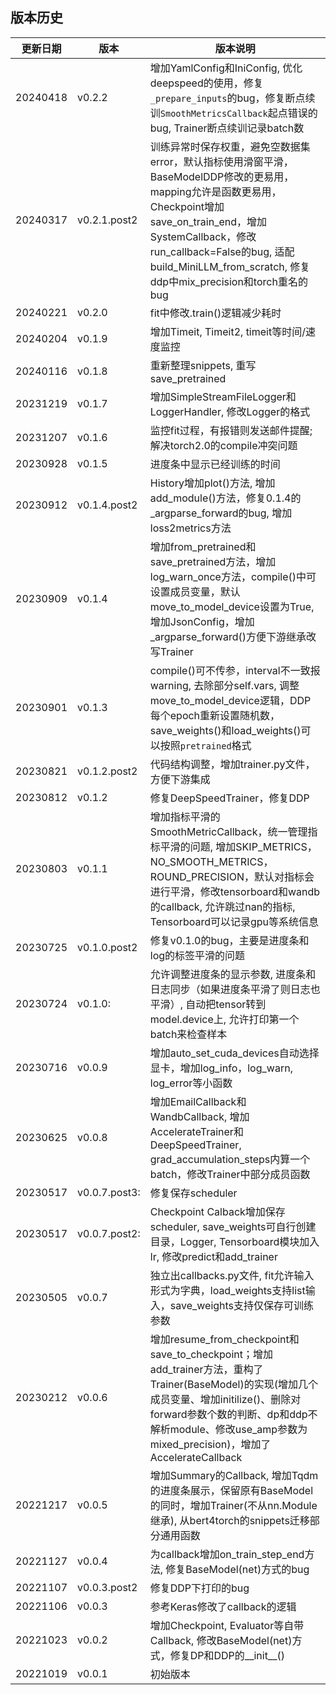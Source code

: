 ## 版本历史

|更新日期| 版本 | 版本说明 |
|------| ----------------- |----------- |
|20240418|v0.2.2|增加YamlConfig和IniConfig, 优化deepspeed的使用，修复`_prepare_inputs`的bug，修复断点续训`SmoothMetricsCallback`起点错误的bug, Trainer断点续训记录batch数|
|20240317|v0.2.1.post2     |训练异常时保存权重，避免空数据集error，默认指标使用滑窗平滑，BaseModelDDP修改的更易用，mapping允许是函数更易用，Checkpoint增加save_on_train_end，增加SystemCallback，修改run_callback=False的bug, 适配build_MiniLLM_from_scratch, 修复ddp中mix_precision和torch重名的bug|
|20240221|v0.2.0           | fit中修改.train()逻辑减少耗时|
|20240204|v0.1.9           | 增加Timeit, Timeit2, timeit等时间/速度监控|
|20240116|v0.1.8           | 重新整理snippets, 重写save_pretrained|
|20231219|v0.1.7           | 增加SimpleStreamFileLogger和LoggerHandler, 修改Logger的格式|
|20231207|v0.1.6     |监控fit过程，有报错则发送邮件提醒; 解决torch2.0的compile冲突问题|
|20230928|v0.1.5     |进度条中显示已经训练的时间|
|20230912|v0.1.4.post2|History增加plot()方法, 增加add_module()方法，修复0.1.4的_argparse_forward的bug, 增加loss2metrics方法|
|20230909|v0.1.4|增加from_pretrained和save_pretrained方法，增加log_warn_once方法，compile()中可设置成员变量，默认move_to_model_device设置为True, 增加JsonConfig，增加_argparse_forward()方便下游继承改写Trainer|
|20230901|v0.1.3|compile()可不传参，interval不一致报warning, 去除部分self.vars, 调整move_to_model_device逻辑，DDP每个epoch重新设置随机数，save_weights()和load_weights()可以按照`pretrained`格式|
|20230821|v0.1.2.post2|代码结构调整，增加trainer.py文件，方便下游集成|
|20230812|v0.1.2|修复DeepSpeedTrainer，修复DDP|
|20230803|v0.1.1|增加指标平滑的SmoothMetricCallback，统一管理指标平滑的问题, 增加SKIP_METRICS，NO_SMOOTH_METRICS，ROUND_PRECISION，默认对指标会进行平滑，修改tensorboard和wandb的callback, 允许跳过nan的指标, Tensorboard可以记录gpu等系统信息|
|20230725|v0.1.0.post2|修复v0.1.0的bug，主要是进度条和log的标签平滑的问题|
|20230724 | v0.1.0: | 允许调整进度条的显示参数, 进度条和日志同步（如果进度条平滑了则日志也平滑）, 自动把tensor转到model.device上, 允许打印第一个batch来检查样本 |
|20230716 | v0.0.9 | 增加auto_set_cuda_devices自动选择显卡，增加log_info，log_warn, log_error等小函数 |
|20230625 | v0.0.8 | 增加EmailCallback和WandbCallback, 增加AccelerateTrainer和DeepSpeedTrainer, grad_accumulation_steps内算一个batch，修改Trainer中部分成员函数|
|20230517 | v0.0.7.post3: | 修复保存scheduler|
|20230517 | v0.0.7.post2: | Checkpoint Calback增加保存scheduler, save_weights可自行创建目录，Logger, Tensorboard模块加入lr, 修改predict和add_trainer|
|20230505 | v0.0.7 | 独立出callbacks.py文件, fit允许输入形式为字典，load_weights支持list输入，save_weights支持仅保存可训练参数 |
|20230212 | v0.0.6 | 增加resume_from_checkpoint和save_to_checkpoint；增加add_trainer方法，重构了Trainer(BaseModel)的实现(增加几个成员变量、增加initilize()、删除对forward参数个数的判断、dp和ddp不解析module、修改use_amp参数为mixed_precision)，增加了AccelerateCallback|
|20221217 | v0.0.5 | 增加Summary的Callback, 增加Tqdm的进度条展示，保留原有BaseModel的同时，增加Trainer(不从nn.Module继承), 从bert4torch的snippets迁移部分通用函数|
|20221127 | v0.0.4 | 为callback增加on_train_step_end方法, 修复BaseModel(net)方式的bug |
|20221107 | v0.0.3.post2 | 修复DDP下打印的bug|
|20221106 | v0.0.3 | 参考Keras修改了callback的逻辑|
|20221023 | v0.0.2 | 增加Checkpoint, Evaluator等自带Callback, 修改BaseModel(net)方式，修复DP和DDP的__init__()|
|20221019 | v0.0.1 | 初始版本|
